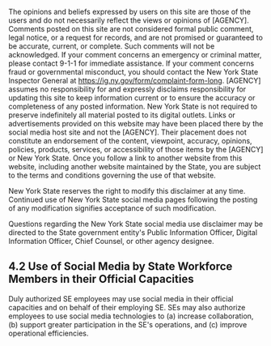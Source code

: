 The opinions and beliefs expressed by users on this site are those of the users and do not necessarily reflect the views or opinions of [AGENCY]. Comments posted on this site are not considered formal public comment, legal notice, or a request for records, and are not promised or guaranteed to be accurate, current, or complete. Such comments will not be acknowledged. If your comment concerns an emergency or criminal matter, please contact 9-1-1 for immediate assistance. If your comment concerns fraud or governmental misconduct, you should contact the New York State Inspector General at https://ig.ny.gov/form/complaint-form-long. [AGENCY] assumes no responsibility for and expressly disclaims responsibility for updating this site to keep information current or to ensure the accuracy or completeness of any posted information. New York State is not required to preserve indefinitely all material posted to its digital outlets. Links or advertisements provided on this website may have been placed there by the social media host site and not the [AGENCY]. Their placement does not constitute an endorsement of the content, viewpoint, accuracy, opinions, policies, products, services, or accessibility of those items by the [AGENCY] or New York State. Once you follow a link to another website from this website, including another website maintained by the State, you are subject to the terms and conditions governing the use of that website.

New York State reserves the right to modify this disclaimer at any time. Continued use of New York State social media pages following the posting of any modification signifies acceptance of such modification.

Questions regarding the New York State social media use disclaimer may be directed to the State government entity's Public Information Officer, Digital Information Officer, Chief Counsel, or other agency designee.

## **4.2 Use of Social Media by State Workforce Members in their Official Capacities**

Duly authorized SE employees may use social media in their official capacities and on behalf of their employing SE. SEs may also authorize employees to use social media technologies to (a) increase collaboration, (b) support greater participation in the SE's operations, and (c) improve operational efficiencies.